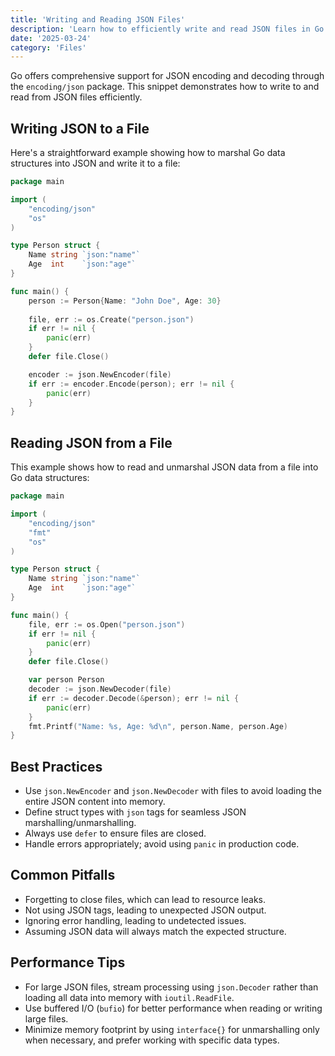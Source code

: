 ```yaml
---
title: 'Writing and Reading JSON Files'
description: 'Learn how to efficiently write and read JSON files in Go using the encoding/json package'
date: '2025-03-24'
category: 'Files'
---
```


Go offers comprehensive support for JSON encoding and decoding through the `encoding/json` package. This snippet demonstrates how to write to and read from JSON files efficiently.

## Writing JSON to a File

Here's a straightforward example showing how to marshal Go data structures into JSON and write it to a file:

```go
package main

import (
	"encoding/json"
	"os"
)

type Person struct {
	Name string `json:"name"`
	Age  int    `json:"age"`
}

func main() {
	person := Person{Name: "John Doe", Age: 30}
	
	file, err := os.Create("person.json")
	if err != nil {
		panic(err)
	}
	defer file.Close()

	encoder := json.NewEncoder(file)
	if err := encoder.Encode(person); err != nil {
		panic(err)
	}
}
```

## Reading JSON from a File

This example shows how to read and unmarshal JSON data from a file into Go data structures:

```go
package main

import (
	"encoding/json"
	"fmt"
	"os"
)

type Person struct {
	Name string `json:"name"`
	Age  int    `json:"age"`
}

func main() {
	file, err := os.Open("person.json")
	if err != nil {
		panic(err)
	}
	defer file.Close()

	var person Person
	decoder := json.NewDecoder(file)
	if err := decoder.Decode(&person); err != nil {
		panic(err)
	}
	fmt.Printf("Name: %s, Age: %d\n", person.Name, person.Age)
}
```

## Best Practices

- Use `json.NewEncoder` and `json.NewDecoder` with files to avoid loading the entire JSON content into memory.
- Define struct types with `json` tags for seamless JSON marshalling/unmarshalling.
- Always use `defer` to ensure files are closed.
- Handle errors appropriately; avoid using `panic` in production code.

## Common Pitfalls

- Forgetting to close files, which can lead to resource leaks.
- Not using JSON tags, leading to unexpected JSON output.
- Ignoring error handling, leading to undetected issues.
- Assuming JSON data will always match the expected structure.

## Performance Tips

- For large JSON files, stream processing using `json.Decoder` rather than loading all data into memory with `ioutil.ReadFile`.
- Use buffered I/O (`bufio`) for better performance when reading or writing large files.
- Minimize memory footprint by using `interface{}` for unmarshalling only when necessary, and prefer working with specific data types.